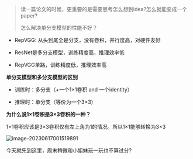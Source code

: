 > 读一篇论文的时候，更重要的是需要思考怎么想到idea?怎么就能变成一个paper?
>
> 怎么解决单分支模型的性能不好？

- RepVGG: 从头到尾全是分支，没有卷积，并行度高，对硬件友好

- ResNet是多分支模型，训练精度高，推理效率低

- RepVGG单路，训练精度低，推理效率高

**单分支模型和多分支模型的区别**

- 训练时：多分支（+一个1×1卷积 and 一个identity）    

- 推理时：单分支（等价为一个3×3）

**为什么说1×1卷积是3×3卷积的一种？**

1×1卷积应该是3×3卷积仅有左上角为1的情况。所以1×1能够转换为3×3

![image-20230617001519891](C:\Users\12849\AppData\Roaming\Typora\typora-user-images\image-20230617001519891.png)



今天就先到这里，周末稍微和小姐妹玩一玩也不算过分?